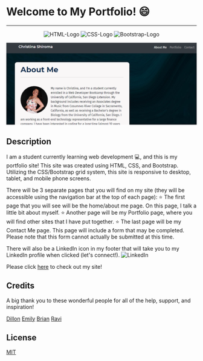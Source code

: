# Welcome to My Portfolio! 😄

* * *


<p align="center">
  <img src="https://img.shields.io/badge/html5%20-%23E34F26.svg?&style=for-the-badge&logo=html5&logoColor=white" alt="HTML-Logo">
  <img src="https://img.shields.io/badge/css3%20-%231572B6.svg?&style=for-the-badge&logo=css3&logoColor=white" alt="CSS-Logo">
  <img src="https://img.shields.io/badge/bootstrap%20-%23563D7C.svg?&style=for-the-badge&logo=bootstrap&logoColor=white" alt="Bootstrap-Logo">
</p>

![screenshot](./assets/images/screenshot-for-readme.png)

## Description

I am a student currently learning web development 💻, and this is my portfolio site!  This site was created using HTML, CSS, and Bootstrap.  Utilizing the CSS/Bootstrap grid system, this site is responsive to desktop, tablet, and mobile phone screens.

There will be 3 separate pages that you will find on my site (they will be accessible using the navigation bar at the top of each page):
⭐ The first page that you will see will be the home/about me page.  On this page, I talk a little bit about myself.
⭐ Another page will be my Portfolio page, where you will find other sites that I have put together.
⭐ The last page will be my Contact Me page.  This page will include a form that may be completed.  Please note that this form cannot actually be submitted at this time.

There will also be a LinkedIn icon in my footer that will take you to my LinkedIn profile when clicked (let's connect!). ![LinkedIn](https://img.shields.io/badge/linkedin-%230077B5.svg?&style=for-the-badge&logo=linkedin&logoColor=white) 

Please click [here](https://christina2021.github.io/My-Portfolio/) to check out my site! 

## Credits

A big thank you to these wonderful people for all of the help, support, and inspiration!

[Dillon](https://github.com/dillonhoban) [Emily](https://github.com/ethomas22) [Brian](https://github.com/btparker70) [Ravi](https://github.com/ravifindravicom)

## License
[MIT](https://choosealicense.com/licenses/mit/#)